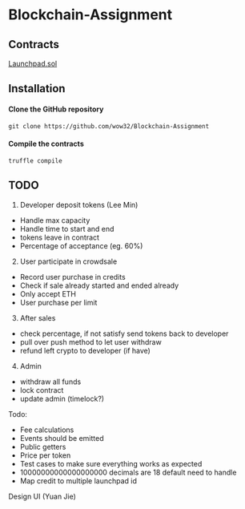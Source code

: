 # Blockchain-Assignment

## Contracts

[Launchpad.sol](contracts/Launchpad.sol)

## Installation
#### Clone the GitHub repository

```
git clone https://github.com/wow32/Blockchain-Assignment
```

#### Compile the contracts
```
truffle compile
```

## TODO
1. Developer deposit tokens (Lee Min) 
- Handle max capacity
- Handle time to start and end
- tokens leave in contract
- Percentage of acceptance (eg. 60%)

2. User participate in crowdsale
-  Record user purchase in credits
- Check if sale already started and ended already
- Only accept ETH
- User purchase per limit

3. After sales
- check percentage, if not satisfy send tokens back to developer 
- pull over push method to let user withdraw
- refund left crypto to developer (if have)

4. Admin
- withdraw all funds
- lock contract 
- update admin (timelock?)

Todo: 
- Fee calculations
- Events should be emitted
- Public getters
- Price per token
- Test cases to make sure everything works as expected
- 10000000000000000000 decimals are 18 default need to handle
- Map credit to multiple launchpad id

Design UI (Yuan Jie)
